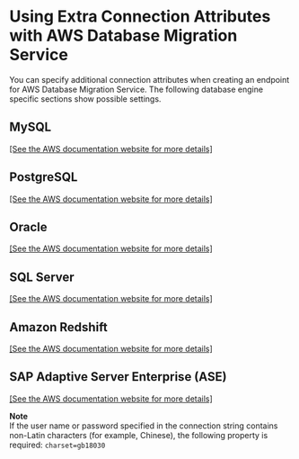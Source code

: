 # Using Extra Connection Attributes with AWS Database Migration Service<a name="CHAP_Introduction.ConnectionAttributes"></a>

You can specify additional connection attributes when creating an endpoint for AWS Database Migration Service\. The following database engine specific sections show possible settings\.

## MySQL<a name="CHAP_Introduction.ConnectionAttributes.MySQL"></a>

[\[See the AWS documentation website for more details\]](http://docs.aws.amazon.com/dms/latest/userguide/CHAP_Introduction.ConnectionAttributes.html)

## PostgreSQL<a name="CHAP_Introduction.ConnectionAttributes.PostgreSQL"></a>

[\[See the AWS documentation website for more details\]](http://docs.aws.amazon.com/dms/latest/userguide/CHAP_Introduction.ConnectionAttributes.html)

## Oracle<a name="CHAP_Introduction.ConnectionAttributes.Oracle"></a>

[\[See the AWS documentation website for more details\]](http://docs.aws.amazon.com/dms/latest/userguide/CHAP_Introduction.ConnectionAttributes.html)

## SQL Server<a name="CHAP_Introduction.ConnectionAttributes.SQLServer"></a>

[\[See the AWS documentation website for more details\]](http://docs.aws.amazon.com/dms/latest/userguide/CHAP_Introduction.ConnectionAttributes.html)

## Amazon Redshift<a name="CHAP_Introduction.ConnectionAttributes.Redshift"></a>

[\[See the AWS documentation website for more details\]](http://docs.aws.amazon.com/dms/latest/userguide/CHAP_Introduction.ConnectionAttributes.html)

## SAP Adaptive Server Enterprise \(ASE\)<a name="CHAP_Introduction.ConnectionAttributes.SAP"></a>

[\[See the AWS documentation website for more details\]](http://docs.aws.amazon.com/dms/latest/userguide/CHAP_Introduction.ConnectionAttributes.html)

**Note**  
If the user name or password specified in the connection string contains non\-Latin characters \(for example, Chinese\), the following property is required: `charset=gb18030`